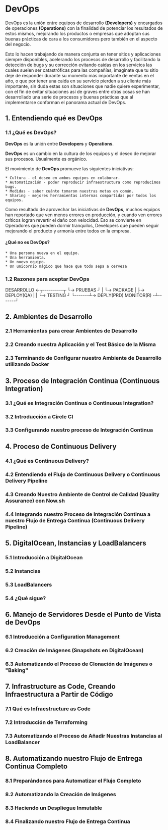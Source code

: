# DevOps #

DevOps es la unión entre equipos de desarrollo **(Developers)** y encargados de operaciones **(Operations)** con la finalidad de potenciar los resultados de estos mismos, mejorando los productos o empresas que adoptan sus buenas prácticas de cara a los consumidores pero también en el aspecto del negocio.

Esto lo hacen trabajando de manera conjunta en tener sitios y aplicaciones siempre disponibles, acelerando los procesos de desarrollo y facilitando la detección de bugs y su corrección evitando caidas en los servicios las cuales suelen ser catastróficas para las compañías, imagínate que tu sitio deje de responder durante su momento más importante de ventas en el año, o que por tener una caida en su servicio pierden a su cliente más importante, sin duda estas son situaciones que nadie quiere experimentar, con el fin de evitar situaciones así de graves entre otras cosas se han desarrollado una serie de procesos y buenas prácticas que al implementarse conforman el panorama actual de DevOps.


## 1. Entendiendo qué es DevOps ##
### 1.1 ¿Qué es DevOps? ###
**DevOps** es la unión entre **Developers** y **Operations**.

**DevOps** es un cambio en la cultura de los equipos y el deseo de mejorar sus procesos. Usualmente es orgánico.

El movimiento de **DevOps** promueve las siguientes iniciativas:

	* Cultura - el deseo en ambos equipos en colaborar.
	* Automatización - poder reproducir infraestructura como reproducimos bugs.
	* Medidas - saber cuánto tomaron nuestras metas en común.
	* Sharing - mejores herramientas internas compartidas por todos los equipos.

Como resultado de aprovechar las iniciativas de **DevOps**, muchos equipos han reportado que ven menos errores en producción, y cuando ven errores críticos logran revertir el daño con velocidad. Eso se convierte en Operadores que pueden dormir tranquilos, Developers que pueden seguir mejorando el producto y armonía entre todos en la empresa.
	

#### ¿Qué no es DevOps? ####

	* Una persona nueva en el equipo.
	* Una herramienta.
	* Un nuevo equipo.
	* Un unicornio mágico que hace que todo sepa a cerveza

### 1.2 Razones para aceptar DevOps ###

DESARROLLO <-┬----------┬ 
└->	PRUEBAS  ┘         	|
    └-> PACKAGE        	|
        ├->	DEPLOY(QA)  |
        |   └-> TESTING ┘
        └-------┴-> DEPLY(PRD)
MONITOR(R) -┴-------┘ 

## 2. Ambientes de Desarrollo ##
### 2.1 Herramientas para crear Ambientes de Desarrollo ###
### 2.2 Creando nuestra Aplicación y el Test Básico de la Misma  ###
### 2.3 Terminando de Configurar nuestro Ambiente de Desarrollo utilizando Docker ###

## 3. Proceso de Integración Continua (Continuous Integration) ##
### 3.1 ¿Qué es Integración Continua o Continuous Integration? ###
### 3.2  Introducción a Circle CI ###
### 3.3  Configurando nuestro proceso de Integración Continua ###

## 4. Proceso de Continuous Delivery ##
### 4.1 ¿Qué es Continuous Delivery? ###
### 4.2 Entendiendo el Flujo de Continuous Delivery o Continuous Delivery Pipeline ###
### 4.3 Creando  Nuestro Ambiente de Control de Calidad (Quality Assurance) con Now.sh ###
### 4.4 Integrando nuestro Proceso de Integración Continua a nuestro Flujo de Entrega Continua (Continuous Delivery Pipeline) ###

## 5. DigitalOcean, Instancias y LoadBalancers ##
### 5.1 Introducción a DigitalOcean ###
### 5.2 Instancias ###
### 5.3 LoadBalancers ###
### 5.4 ¿Qué sigue? ###

## 6. Manejo de Servidores Desde el Punto de Vista de DevOps ##
### 6.1 Introducción a Configuration Management ###
### 6.2 Creación de Imágenes (Snapshots en DigitalOcean) ###
### 6.3 Automatizando el Proceso de Clonación de Imágenes o "Baking" ###

## 7. Infrastructure as Code, Creando Infraestructura a Partir de Código ##
### 7.1 Qué es Infraestructure as Code ### 
### 7.2 Introducción de Terraforming ###
### 7.3 Automatizando el Proceso de Añadir Nuestras Instancias al LoadBalancer ###

## 8. Automatizando nuestro Flujo de Entrega Continua Completo ##
### 8.1 Preparándonos para Automatizar el Flujo Completo  ###
### 8.2 Automatizando la Creación de Imágenes ###
### 8.3 Haciendo un Despliegue Inmutable ###
### 8.4 Finalizando nuestro Flujo de Entrega Continua ###
 